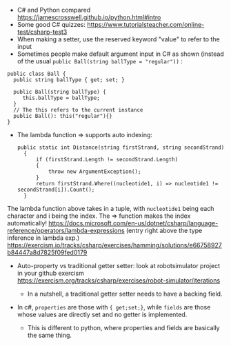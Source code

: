 - C# and Python compared https://jamescrosswell.github.io/python.html#intro
- Some good C# quizzes: 
https://www.tutorialsteacher.com/online-test/csharp-test3
- When making a setter, use the reserved keyword "value" to refer to the input
- Sometimes people make default argument input in C# as shown (instead of the usual ```public Ball(string ballType = "regular"))``` :
```
public class Ball {
  public string ballType { get; set; }
  
  public Ball(string ballType) {
     this.ballType = ballType;
  }
  // The this refers to the current instance
  public Ball(): this("regular"){}
}
```
- The lambda function => supports auto indexing:
  ```
  public static int Distance(string firstStrand, string secondStrand)
    {
        if (firstStrand.Length != secondStrand.Length)
        {
            throw new ArgumentException();
        }
        return firstStrand.Where((nucleotide1, i) => nucleotide1 != secondStrand[i]).Count();
    }
	```
	
The lambda function above takes in a tuple, with ```nucleotide1``` being each character and i being the index. The => function makes the index automatically! https://docs.microsoft.com/en-us/dotnet/csharp/language-reference/operators/lambda-expressions (entry right above the type inference in lambda exp.) 
https://exercism.io/tracks/csharp/exercises/hamming/solutions/e66758927b84447a8d7825f09fed0179

- Auto-property vs traditional getter setter: look at robotsimulator project in your github exercism https://exercism.org/tracks/csharp/exercises/robot-simulator/iterations
	- In a nutshell, a traditional getter setter needs to have a backing field.

- In c#, `properties` are those with `{ get;set;}`, while `fields` are those whose values are directly set and no getter is implemented. 
	- This is different to python, where properties and fields are basically the same thing.



